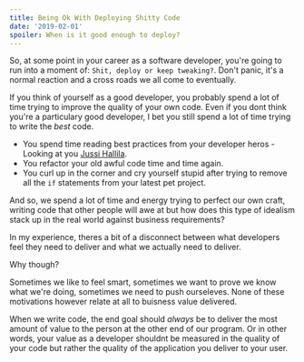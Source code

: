 ```yaml
---
title: Being Ok With Deploying Shitty Code
date: '2019-02-01'
spoiler: When is it good enough to deploy?
---
```


So, at some point in your career as a software developer, you're going to run into a moment of: `Shit, deploy or keep tweaking?`. Don't panic, it's a normal reaction and a cross roads we all come to eventually.

If you think of yourself as a good developer, you probably spend a lot of time trying to improve the quality of your own code. Even if you dont think you're a particulary good developer, I bet you still spend a lot of time trying to write the _best_ code.

- You spend time reading best practices from your developer heros - Looking at you [Jussi Hallila](http://jussi.hallila.com/).
- You refactor your old awful code time and time again.
- You curl up in the corner and cry yourself stupid after trying to remove all the `if` statements from your latest pet project.

And so, we spend a lot of time and energy trying to perfect our own craft, writing code that other people will awe at but how does this type of idealism stack up in the real world against business requirements?

In my experience, theres a bit of a disconnect between what developers feel they need to deliver and what we actually need to deliver.

Why though?

Sometimes we like to feel smart, sometimes we want to prove we know what we're doing, sometimes we need to push ourseleves. None of these motivations however relate at all to buisness value delivered.

When we write code, the end goal should _always_ be to deliver the most amount of value to the person at the other end of our program. Or in other words, your value as a developer shouldnt be measured in the quality of your code but rather the quality of the application you deliver to your user.

